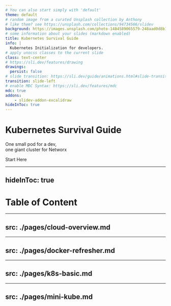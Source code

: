 ```yaml
---
# You can also start simply with 'default'
theme: default
# random image from a curated Unsplash collection by Anthony
# like them? see https://unsplash.com/collections/94734566/slidev
background: https://images.unsplash.com/photo-1484589065579-248aad0d8b13?q=80&w=2859&auto=format&fit=crop&ixlib=rb-4.0.3&ixid=M3wxMjA3fDB8MHxwaG90by1wYWdlfHx8fGVufDB8fHx8fA%3D%3D
# some information about your slides (markdown enabled)
title: Kubernetes Survival Guide
info: |
  Kubernetes Initialization for developers.
# apply unocss classes to the current slide
class: text-center
# https://sli.dev/features/drawing
drawings:
  persist: false
# slide transition: https://sli.dev/guide/animations.html#slide-transitions
transition: slide-left
# enable MDC Syntax: https://sli.dev/features/mdc
mdc: true
addons:
    - slidev-addon-excalidraw
hideInToc: true
---
```


# Kubernetes Survival Guide

One small pod for a dev, <br/>
one giant cluster for Networx

<div class="pt-12">
  <span @click="$slidev.nav.next" class="px-2 py-1 rounded cursor-pointer" hover="bg-white bg-opacity-10">
    Start Here <carbon:arrow-right class="inline"/>
  </span>
</div>

---
hideInToc: true
---

# Table of Content

<Toc minDepth="1" maxDepth="1"></Toc>

---
src: ./pages/cloud-overview.md
---

---
src: ./pages/docker-refresher.md
---

---
src: ./pages/k8s-basic.md
---

---
src: ./pages/mini-kube.md
---

